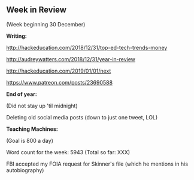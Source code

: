 ## Week in Review
(Week beginning 30 December)

**Writing:**

http://hackeducation.com/2018/12/31/top-ed-tech-trends-money

http://audreywatters.com/2018/12/31/year-in-review

http://hackeducation.com/2019/01/01/next

https://www.patreon.com/posts/23690588

**End of year:**

(Did not stay up 'til midnight)

Deleting old social media posts (down to just one tweet, LOL)

**Teaching Machines:**

(Goal is 800 a day)

Word count for the week: 5943
(Total so far: XXX)

FBI accepted my FOIA request for Skinner's file (which he mentions in his autobiography)
